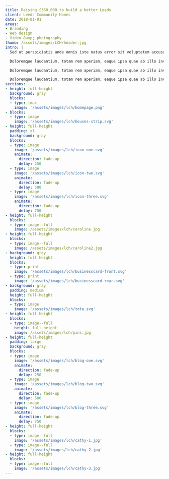 ```yaml
---
title: Raising £360,000 to build a better Leeds
client: Leeds Community Homes
date: 2018-01-01
areas:
- Branding
- Web design
- Video &amp; photography
thumb: /assets/images/LCH/header.jpg
intro: |
  Sed ut perspiciatis unde omnis iste natus error sit voluptatem accusantium.

  Doloremque laudantium, totam rem aperiam, eaque ipsa quae ab illo inventore veritatis et quasi archite

  Doloremque laudantium, totam rem aperiam, eaque ipsa quae ab illo inventore veritatis et quasi architecto beatae vitae dicta sunt explicabo. cto beatae vitae dicta sunt explicabo.

  Doloremque laudantium, totam rem aperiam, eaque ipsa quae ab illo inventore veritatis et quasi architecto beatae vitae dicta sunt explicabo.
sections:
- height: full-height
  background: gray
  blocks:
  - type: imac
    image: '/assets/images/lch/homepage.png'
- blocks:
  - type: image
    image: '/assets/images/lch/houses-strip.svg'
- height: full-height
  padding: xl
  background: gray
  blocks:
  - type: image
    image: '/assets/images/lch/icon-one.svg'
    animate:
      direction: fade-up
      delay: 250
  - type: image
    image: '/assets/images/lch/icon-two.svg'
    animate:
      direction: fade-up
      delay: 500
  - type: image
    image: '/assets/images/lch/icon-three.svg'
    animate:
      direction: fade-up
      delay: 750
- height: full-height
  blocks:
  - type: image--full
    image: /assets/images/lch/caroline.jpg
- height: full-height
  blocks:
  - type: image--full
    image: /assets/images/lch/caroline2.jpg
- background: gray
  height: full-height
  blocks:
  - type: print
    image: '/assets/images/lch/businesscard-front.svg'
  - type: print
    image: '/assets/images/lch/businesscard-rear.svg'
- background: gray
  padding: medium
  height: full-height
  blocks:
  - type: image
    image: '/assets/images/lch/tote.svg'
- height: full-height
  blocks:
  - type: image--full
    height: full-height
    image: /assets/images/lch/pins.jpg
- height: full-height
  padding: large
  background: gray
  blocks:
  - type: image
    image: '/assets/images/lch/blog-one.svg'
    animate:
      direction: fade-up
      delay: 250
  - type: image
    image: '/assets/images/lch/blog-two.svg'
    animate:
      direction: fade-up
      delay: 500
  - type: image
    image: '/assets/images/lch/blog-three.svg'
    animate:
      direction: fade-up
      delay: 750
- height: full-height
  blocks:
  - type: image--full
    image: '/assets/images/lch/cathy-1.jpg'
  - type: image--full
    image: '/assets/images/lch/cathy-2.jpg'
- height: full-height
  blocks:
  - type: image--full
    image: '/assets/images/lch/cathy-3.jpg'
---
```

